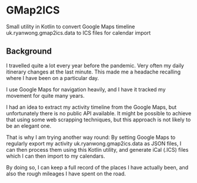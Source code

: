 # GMap2ICS
Small utility in Kotlin to convert Google Maps timeline uk.ryanwong.gmap2ics.data to ICS files for calendar import

## Background
I travelled quite a lot every year before the pandemic. Very often my daily itinerary changes at the last minute. This made me a headache recalling where I have been on a particular day.

I use Google Maps for navigation heavily, and I have it tracked my movement for quite many years.

I had an idea to extract my activity timeline from the Google Maps, but unfortunately there is no public API available. It might be possible to achieve that using some web scrapping techniques, but this approach is not likely to be an elegant one.

That is why I am trying another way round: By setting Google Maps to regularly export my activity uk.ryanwong.gmap2ics.data as JSON files, I can then process them using this Kotlin utility, and generate iCal (.ICS) files which I can then import to my calendars. 

By doing so, I can keep a full record of the places I have actually been, and also the rough mileages I have spent on the road.
